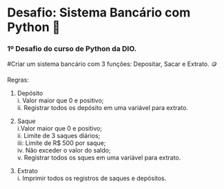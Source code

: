 # Desafio: Sistema Bancário com Python :bank:

### 1º Desafio do curso de Python da DIO.

#Criar um sistema bancário com 3 funções: Depositar, Sacar e Extrato. :coin:

Regras:
1. Depósito<br>
  i. Valor maior que 0 e positivo;<br>
  ii. Registrar todos os depósito em uma variável para extrato.

2. Saque<br>
  i.Valor maior que 0 e positivo;<br>
  ii. Limite de 3 saques diários;<br>
  iii: Limite de R$ 500 por saque;<br>
  iv. Não exceder o valor do saldo;<br>
  v. Registrar todos os sques em uma variável para extrato.<br>
  
 3. Extrato<br>
   i. Imprimir todos os registros de saques e depósitos.
